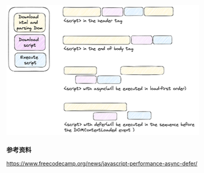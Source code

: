![](../../../assets/20230709201302.png)

### 参考资料

https://www.freecodecamp.org/news/javascript-performance-async-defer/
